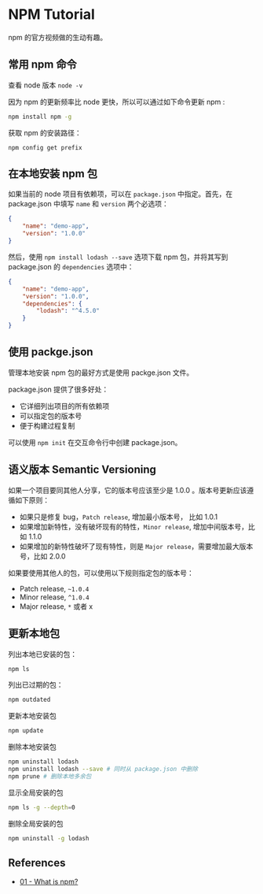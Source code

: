 # NPM Tutorial

npm 的官方视频做的生动有趣。

## 常用 npm 命令

查看 node 版本 `node -v`

因为 npm 的更新频率比 node 更快，所以可以通过如下命令更新 npm :

```bash
npm install npm -g
```

获取 npm 的安装路径： 

```
npm config get prefix
```

## 在本地安装 npm 包

如果当前的 node 项目有依赖项，可以在 `package.json` 中指定。首先，在 package.json 中填写 `name` 和 `version` 两个必选项：

```json
{
	"name": "demo-app",
	"version": "1.0.0"
}
```

然后，使用 `npm install lodash --save` 选项下载 npm 包，并将其写到 package.json 的 `dependencies` 选项中：

```json
{
	"name": "demo-app",
	"version": "1.0.0",
	"dependencies": {
		"lodash": "^4.5.0"
	}
}
```

## 使用 packge.json

管理本地安装 npm 包的最好方式是使用 packge.json 文件。

package.json 提供了很多好处：

* 它详细列出项目的所有依赖项
* 可以指定包的版本号
* 便于构建过程复制

可以使用 `npm init` 在交互命令行中创建 package.json。

## 语义版本 Semantic Versioning

如果一个项目要同其他人分享，它的版本号应该至少是 1.0.0 。版本号更新应该遵循如下原则：

* 如果只是修复 bug，`Patch release`, 增加最小版本号， 比如 1.0.1
* 如果增加新特性，没有破坏现有的特性，`Minor release`, 增加中间版本号，比如 1.1.0
* 如果增加的新特性破坏了现有特性，则是 `Major release`，需要增加最大版本号，比如 2.0.0

如果要使用其他人的包，可以使用以下规则指定包的版本号：

* Patch release, `~1.0.4`
* Minor release, `^1.0.4`
* Major release, `*` 或者 x

## 更新本地包

列出本地已安装的包：

```bash
npm ls
```

列出已过期的包：

```bash
npm outdated
```

更新本地安装包

```bash
npm update
```

删除本地安装包

```bash
npm uninstall lodash
npm uninstall lodash --save # 同时从 package.json 中删除
npm prune # 删除本地多余包
```

显示全局安装的包

```bash
npm ls -g --depth=0
```

删除全局安装的包

```bash
npm uninstall -g lodash
```

## References

* [01 - What is npm?](https://docs.npmjs.com/getting-started/what-is-npm)